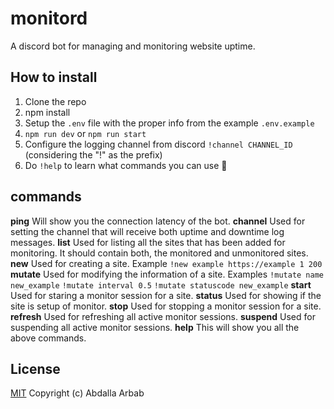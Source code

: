 # monitord
A discord bot for managing and monitoring website uptime.

## How to install
1. Clone the repo
2. npm install
3. Setup the `.env` file with the proper info from the example `.env.example`
3. `npm run dev` or `npm run start`
4. Configure the logging channel from discord `!channel CHANNEL_ID` (considering the "!" as the prefix)
5. Do `!help` to learn what commands you can use :rocket:

## commands
**ping**
Will show you the connection latency of the bot.
**channel**
Used for setting the channel that will receive both uptime and downtime log messages.
**list**
Used for listing all the sites that has been added for monitoring. It should contain both, the monitored and unmonitored sites.
**new**
Used for creating a site. Example `!new example https://example 1 200`
**mutate**
Used for modifying the information of a site. Examples `!mutate name new_example` `!mutate interval 0.5` `!mutate statuscode new_example`
**start**
Used for staring a monitor session for a site.
**status**
Used for showing if the site is setup of monitor.
**stop**
Used for stopping a monitor session for a site.
**refresh**
Used for refreshing all active monitor sessions.
**suspend**
Used for suspending all active monitor sessions.
**help**
This will show you all the above commands.


## License
[MIT](https://github.com/the94air/monitord/blob/main/LICENSE) Copyright (c) Abdalla Arbab
